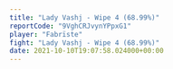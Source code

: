 ```yaml
---
title: "Lady Vashj - Wipe 4 (68.99%)"
reportCode: "9VghCRJvynYPpxG1"
player: "Fabrïste"
fight: "Lady Vashj - Wipe 4 (68.99%)"
date: 2021-10-10T19:07:58.024000+00:00
---
```

